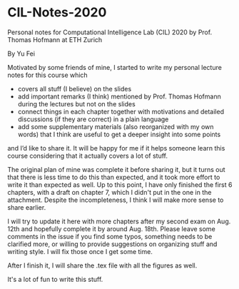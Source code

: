 # CIL-Notes-2020
Personal notes for Computational Intelligence Lab (CIL) 2020 by Prof. Thomas Hofmann at ETH Zurich

By Yu Fei

Motivated by some friends of mine, I started to write my personal lecture notes for this course which

- covers all stuff (I believe) on the slides
- add important remarks (I think) mentioned by Prof. Thomas Hofmann during the lectures but not on the slides
- connect things in each chapter together with motivations and detailed discussions (if they are correct) in a plain language
- add some supplementary materials (also reorganized with my own words) that I think are useful to get a deeper insight into some points

and I’d like to share it. It will be happy for me if it helps someone learn this course considering that it actually covers a lot of stuff.

The original plan of mine was complete it before sharing it, but it turns out that there is less time to do this than expected, and it took more effort to write it than expected as well. Up to this point, I have only finished the first 6 chapters, with a draft on chapter 7, which I didn't put in the one in the attachment. Despite the incompleteness, I think I will make more sense to share earlier. 

I will try to update it here with more chapters after my second exam on Aug. 12th and hopefully complete it by around Aug. 18th. Please leave some comments in the issue if you find some typos, something needs to be clarified more, or willing to provide suggestions on organizing stuff and writing style. I will fix those once I get some time.

After I finish it, I will share the .tex file with all the figures as well. 

It's a lot of fun to write this stuff.
